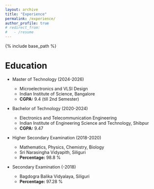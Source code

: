 ```yaml
---
layout: archive
title: "Experience"
permalink: /experience/
author_profile: true
# redirect_from:
#   - /resume
---
```


{% include base_path %}

Education
======
* Master of Technology (2024-2026)
  * Microelectronics and VLSI Design
  * Indian Institute of Science, Bangalore
  * **CGPA:** 9.4 (till 2nd Semester)

* Bachelor of Technology (2020-2024) 
  * Electronics and Telecommunication Engineering
  * Indian Institute of Engineering Science and Technology, Shibpur
  * **CGPA:** 9.47

* Higher Secondary Examination (2018-2020)
  * Mathematics, Physics, Chemistry, Biology
  * Sri Narasingha Vidyapith, Siliguri
  * **Percentage:** 98.8 %

* Secondary Examination (-2018)
  * Bagdogra Balika Vidyalaya, Siliguri
  * **Percentage:** 97.28 %